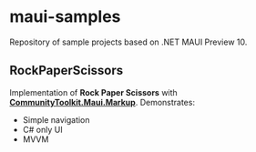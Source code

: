 # maui-samples
Repository of sample projects based on .NET MAUI Preview 10. 

## RockPaperScissors
Implementation of **Rock Paper Scissors** with **[CommunityToolkit.Maui.Markup](https://github.com/CommunityToolkit/Maui.Markup)**.
Demonstrates:
- Simple navigation
- C# only UI
- MVVM
